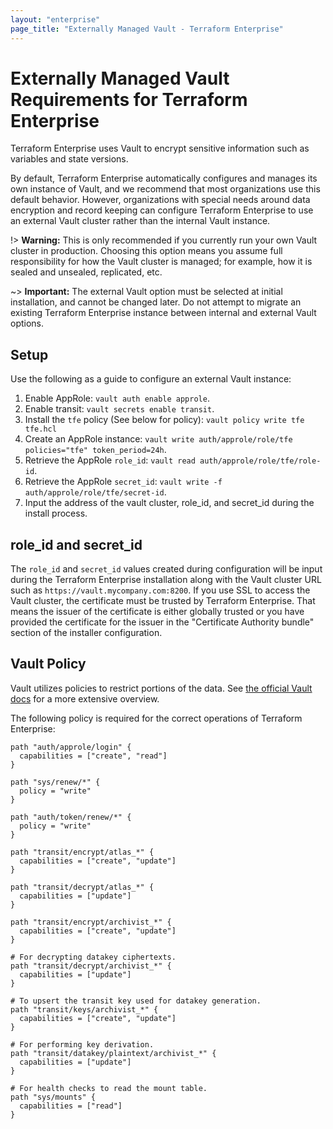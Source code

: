 ```yaml
---
layout: "enterprise"
page_title: "Externally Managed Vault - Terraform Enterprise"
---
```


# Externally Managed Vault Requirements for Terraform Enterprise

Terraform Enterprise uses Vault to encrypt sensitive information such as variables and state versions.

By default, Terraform Enterprise automatically configures and manages its own instance of Vault, and we recommend that most organizations use this default behavior. However, organizations with special needs around data encryption and record keeping can configure Terraform Enterprise to use an external Vault cluster rather than the internal Vault instance.

!> **Warning:** This is only recommended if you currently run your own Vault cluster in production.
Choosing this option means you assume full responsibility for how the Vault cluster is managed;
for example, how it is sealed and unsealed, replicated, etc.

~> **Important:** The external Vault option must be selected at initial installation, and cannot be changed later.
Do not attempt to migrate an existing Terraform Enterprise instance between internal and external
Vault options.

## Setup

Use the following as a guide to configure an external Vault instance:

1. Enable AppRole: `vault auth enable approle`.
1. Enable transit: `vault secrets enable transit`.
1. Install the `tfe` policy (See below for policy):
   `vault policy write tfe tfe.hcl`
1. Create an AppRole instance:
   `vault write auth/approle/role/tfe policies="tfe" token_period=24h`.
1. Retrieve the AppRole `role_id`: `vault read auth/approle/role/tfe/role-id`.
1. Retrieve the AppRole `secret_id`:
   `vault write -f auth/approle/role/tfe/secret-id`.
1. Input the address of the vault cluster, role\_id, and secret\_id during the
   install process.

## role\_id and secret\_id

The `role_id` and `secret_id` values created during configuration will be input during
the Terraform Enterprise installation along with the Vault cluster URL such as
`https://vault.mycompany.com:8200`. If you use SSL to access the Vault cluster,
the certificate must be trusted by Terraform Enterprise. That means the issuer of the certificate
is either globally trusted or you have provided the certificate for the issuer
in the "Certificate Authority bundle" section of the installer configuration.

## Vault Policy

Vault utilizes policies to restrict portions of the data. See [the official
Vault docs](https://www.vaultproject.io/docs/concepts/policies.html) for a
more extensive overview.

The following policy is required for the correct operations of Terraform Enterprise:

```
path "auth/approle/login" {
  capabilities = ["create", "read"]
}

path "sys/renew/*" {
  policy = "write"
}

path "auth/token/renew/*" {
  policy = "write"
}

path "transit/encrypt/atlas_*" {
  capabilities = ["create", "update"]
}

path "transit/decrypt/atlas_*" {
  capabilities = ["update"]
}

path "transit/encrypt/archivist_*" {
  capabilities = ["create", "update"]
}

# For decrypting datakey ciphertexts.
path "transit/decrypt/archivist_*" {
  capabilities = ["update"]
}

# To upsert the transit key used for datakey generation.
path "transit/keys/archivist_*" {
  capabilities = ["create", "update"]
}

# For performing key derivation.
path "transit/datakey/plaintext/archivist_*" {
  capabilities = ["update"]
}

# For health checks to read the mount table.
path "sys/mounts" {
  capabilities = ["read"]
}
```
